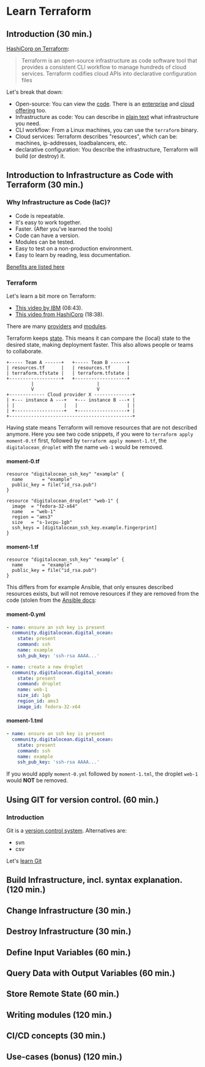 # Learn Terraform

## Introduction (30 min.) 

[HashiCorp on Terraform](https://www.terraform.io/):

> Terraform is an open-source infrastructure as code software tool that provides a consistent CLI workflow to manage hundreds of cloud services. Terraform codifies cloud APIs into declarative configuration files

Let's break that down:

- Open-source: You can view the [code](https://github.com/hashicorp/terraform). There is an [enterprise](https://www.terraform.io/docs/enterprise/index.html) and [cloud offering](https://www.terraform.io/docs/cloud/index.html) too.
- Infrastructure as code: You can describe in [plain text](https://github.com/robertdebock/terraform-demo/blob/master/do.tf) what infrastructure you need.
- CLI workflow: From a Linux machines, you can use the `terraform` binary.
- Cloud services: Terraform describes "resources", which can be: machines, ip-addresses, loadbalancers, etc.
- declarative configuration: You describe the infrastructure, Terraform will build (or destroy) it.


## Introduction to Infrastructure as Code with Terraform (30 min.) 

### Why Infrastructure as Code (IaC)?

- Code is repeatable.
- It's easy to work together.
- Faster. (After you've learned the tools)
- Code can have a version.
- Modules can be tested.
- Easy to test on a non-production environment.
- Easy to learn by reading, less documentation.

[Benefits are listed here](https://phoenixnap.com/blog/infrastructure-as-code-best-practices-tools)

### Terraform

Let's learn a bit more on Terraform:

- [This video by IBM](https://www.youtube.com/watch?v=HmxkYNv1ksg) (08:43).
- [This video from HashiCorp](https://www.youtube.com/watch?v=h970ZBgKINg) (18:38).

There are many [providers](https://registry.terraform.io/browse/providers) and [modules](https://registry.terraform.io/browse/modules).

Terraform keeps [state](https://www.terraform.io/docs/state/index.html). This means it can compare the (local) state to the desired state, making deployment faster. This also allows people or teams to collaborate.

```text
+----- Team A ------+   +----- Team B ------+
| resources.tf      |   | resources.tf      |
| terraform.tfstate |   | terraform.tfstate |
+-------------------+   +-------------------+
         |                       |
         V                       V
+------------- Cloud provider X --------------+
| +--- instance A ---+   +--- instance B ---+ |
| |                  |   |                  | |
| +------------------+   +------------------+ |
+---------------------------------------------+
```

Having state means Terraform will remove resources that are not described anymore. Here you see two code snippets, if you were to `terraform apply moment-0.tf` first, followed by `terraform apply moment-1.tf`, the `digitalocean_droplet` with the name `web-1` would be removed.

#### moment-0.tf

```
resource "digitalocean_ssh_key" "example" {
  name       = "example"
  public_key = file("id_rsa.pub")
}

resource "digitalocean_droplet" "web-1" {
  image  = "fedora-32-x64"
  name   = "web-1"
  region = "ams3"
  size   = "s-1vcpu-1gb"
  ssh_keys = [digitalocean_ssh_key.example.fingerprint]
}
```

#### moment-1.tf

```
resource "digitalocean_ssh_key" "example" {
  name       = "example"
  public_key = file("id_rsa.pub")
}
```

This differs from for example Ansible, that only ensures described resources exists, but will not remove resources if they are removed from the code (stolen from the [Ansible docs](https://docs.ansible.com/ansible/latest/collections/community/digitalocean/digital_ocean_module.html):

#### moment-0.yml

```yaml
- name: ensure an ssh key is present
  community.digitalocean.digital_ocean:
    state: present
    command: ssh
    name: example
    ssh_pub_key: 'ssh-rsa AAAA...'

- name: create a new droplet
  community.digitalocean.digital_ocean:
    state: present
    command: droplet
    name: web-1
    size_id: 1gb
    region_id: ams3
    image_id: fedora-32-x64
```

#### moment-1.tml

```yaml
- name: ensure an ssh key is present
  community.digitalocean.digital_ocean:
    state: present
    command: ssh
    name: example
    ssh_pub_key: 'ssh-rsa AAAA...'
```

If you would apply `moment-0.yml` followed by `moment-1.tml`, the droplet `web-1` would **NOT** be removed.

## Using GIT for version control. (60 min.) 

### Introduction

Git is a [version control system](https://en.wikipedia.org/wiki/Version_control). Alternatives are:

- svn
- csv

Let's [learn Git](https://www.katacoda.com/courses/git)

## Build Infrastructure, incl. syntax explanation.(120 min.)

## Change Infrastructure (30 min.) 

## Destroy Infrastructure (30 min.) 

## Define Input Variables (60 min.) 

## Query Data with Output Variables (60 min.) 

## Store Remote State (60 min.) 

## Writing modules (120 min.) 

## CI/CD concepts (30 min.)

## Use-cases (bonus) (120 min.)
